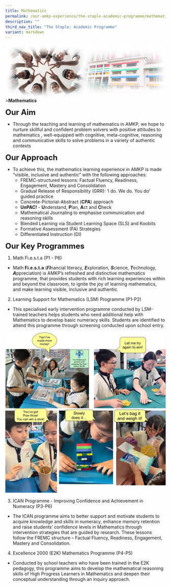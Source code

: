 ```yaml
---
title: Mathematics
permalink: /our-amkp-experience/the-staple-academic-programme/mathematics/
description: ""
third_nav_title: "The Staple: Academic Programme"
variant: markdown
---
```

![Sub-banner](/images/sub%20banner.jpg)
&gt;**Mathematics**

**<font size="5">Our Aim</font>**

* Through the teaching and learning of mathematics in AMKP, we hope to nurture skillful and confident problem solvers with positive attitudes to mathematics , well-equipped with cognitive, meta-cognitive, reasoning and communicative skills to solve problems in a variety of authentic contexts

**<font size="5">Our Approach</font>**

* To achieve this, the mathematics learning experience in AMKP is made “visible, inclusive and authentic” with the following approaches:
	* FREMC-structured lessons: Factual Fluency, Readiness, Engagement, Mastery and Consolidation
	* Gradual Release of Responsibility (GRR): ‘I do. We do. You do’ guided practice
	* Concrete-Pictorial-Abstract (**CPA**) approach 
	* **UnPAC!** - **U**nderstand, **P**lan, **A**ct and **C**heck
	* Mathematical Journaling to emphasise communication and reasoning skills
	* Blended Learning via Student Learning Space (SLS) and Koobits
	* Formative Assessment (FA) Strategies 
	* Differentiated Instruction (DI) 

**<font size="5">Our Key Programmes</font>**

1. Math Fi.e.s.t.a (P1 - P6)
* Math **Fi.e.s.t.a** (***FI***nancial literacy, ***E***xploration, ***S***cience, ***T***echnology, ***A***ppreciation) is AMKP’s refreshed and distinctive mathematics programme, that provides students with rich learning experiences within and beyond the classroom, to ignite the joy of learning mathematics, and make learning visible, inclusive and authentic. 

2. Learning Support for Mathematics (LSM) Programme (P1-P2)
* This specialised early intervention programme conducted by LSM-trained teachers helps students who need additional help with Mathematics to develop basic numeracy skills. Students are identified to attend this programme through screening conducted upon school entry. 

![](/images/Maths.jpg)

3. ICAN Programme - Improving Confidence and Achievement in Numeracy (P3-P6)
* The ICAN programme aims to better support and motivate students to acquire knowledge and skills in numeracy, enhance memory retention and raise students’ confidence levels in Mathematics through intervention strategies that are guided by research. These lessons follow the FREMC structure – Factual Fluency, Readiness, Engagement, Mastery and Consolidation. 

4. Excellence 2000 (E2K) Mathematics Programme (P4-P5)
* Conducted by school teachers who have been trained in the E2K pedagogy, this programme aims to develop the mathematical reasoning skills of High Progress Learners in Mathematics and deepen their conceptual understanding through an inquiry approach.